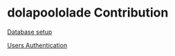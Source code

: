# dolapoololade Contribution

[Database setup](https://github.com/zuri-training/WF-PriceCompare-24/issues/15)

[Users Authentication](https://github.com/zuri-training/WF-PriceCompare-24/issues/1)
